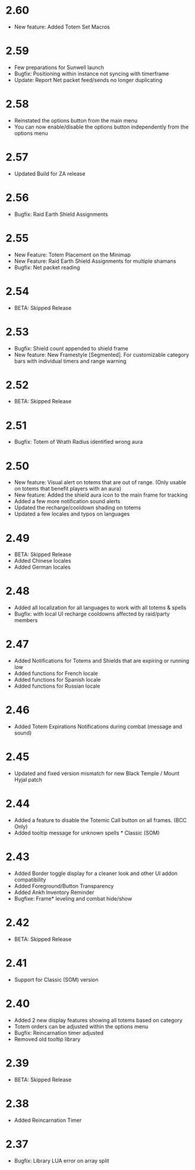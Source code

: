 # 2.60
* New feature: Added Totem Set Macros

# 2.59
* Few preparations for Sunwell launch
* Bugfix: Positioning within instance not syncing with timerframe
* Update: Report Net packet feed/sends no longer duplicating

# 2.58
* Reinstated the options button from the main menu
* You can now enable/disable the options button independently from the options menu

# 2.57
* Updated Build for ZA release

# 2.56
* Bugfix: Raid Earth Shield Assignments

# 2.55
* New Feature: Totem Placement on the Minimap
* New Feature: Raid Earth Shield Assignments for multiple shamans
* Bugfix: Net packet reading

# 2.54
* BETA: Skipped Release

# 2.53
* Bugfix: Shield count appended to shield frame
* New feature: New Framestyle [Segmented]. For customizable category bars with individual timers and range warning

# 2.52
* BETA: Skipped Release

# 2.51
* Bugfix: Totem of Wrath Radius identified wrong aura

# 2.50
* New feature: Visual alert on totems that are out of range. (Only usable on totems that benefit players with an aura)
* New feature: Added the shield aura icon to the main frame for tracking
* Added a few more notification sound alerts
* Updated the recharge/cooldown shading on totems
* Updated a few locales and typos on languages

# 2.49
* BETA: Skipped Release
* Added Chinese locales
* Added German locales

# 2.48
* Added all localization for all languages to work with all totems & spells
* Bugfix: with local UI recharge cooldowns affected by raid/party members

# 2.47
* Added Notifications for Totems and Shields that are expiring or running low
* Added functions for French locale
* Added functions for Spanish locale
* Added functions for Russian locale

# 2.46
* Added Totem Expirations Notifications during combat (message and sound)

# 2.45
* Updated and fixed version mismatch for new Black Temple / Mount Hyjal patch

# 2.44
* Added a feature to disable the Totemic Call button on all frames. (BCC Only)
* Added tooltip message for unknown spells * Classic (SOM)

# 2.43
* Added Border toggle display for a cleaner look and other UI addon compatibility
* Added Foreground/Button Transparency
* Added Ankh Inventory Reminder
* Bugfixe: Frame* leveling and combat hide/show

# 2.42
* BETA: Skipped Release

# 2.41
* Support for Classic (SOM) version

# 2.40
* Added 2 new display features showing all totems based on category
* Totem orders can be adjusted within the options menu
* Bugfix: Reincarnation timer adjusted
* Removed old tooltip library

# 2.39
* BETA: Skipped Release

# 2.38
* Added Reincarnation Timer

# 2.37
* Bugfix: Library LUA error on array split
